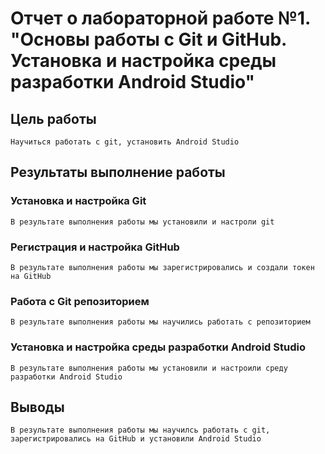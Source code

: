 # Отчет о лабораторной работе №1. "Основы работы с Git и GitHub. Установка и настройка среды разработки Android Studio"
## Цель работы
    Научиться работать с git, установить Android Studio

## Результаты выполнение работы

### Установка и настройка Git
    В результате выполнения работы мы установили и настроли git
    
### Регистрация и настройка GitHub
    В результате выполнения работы мы зарегистрировались и создали токен на GitHub

### Работа с Git репозиторием
    В результате выполнения работы мы научились работать с репозиторием

### Установка и настройка среды разработки  Android Studio
    В результате выполнения работы мы установили и настроили среду разработки Android Studio

## Выводы
    В результате выполнения работы мы научилсь работать с git, зарегистрировались на GitHub и установили Android Studio